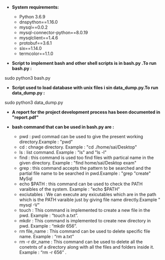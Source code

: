 *  **System requirements:**
        
    * Python 3.6.9
    * dnspython==1.16.0
    * mysql==0.0.2
    * mysql-connector-python==8.0.19
    * mysqlclient==1.4.6
    * protobuf==3.6.1
    * six==1.14.0
    * termcolor==1.1.0




*  **Script to implement bash and other shell scripts is in bash.py .To run bash.py :**

sudo python3 bash.py

*  **Script used to load database with unix files i sin data_dump.py.To run data_dump.py :**

sudo python3 data_dump.py


*  **A report for the project development process has been documented in "report.pdf"**


*  **bash command that can be used in bash.py are :**
	
    *  pwd : pwd commad can be used to give the present working directory.Example : "pwd"
    *  cd :  chnage directory. Example : "cd ./home/sai/Desktop"
    *  ls : list command. Example : "ls" and "ls -l"
    *  find : this command is used too find files with partical name in the given directory. Example : "find home/sai/Desktop exam"
    *  grep :   this command accepts the pattern to be searched and the partial file name to be searched in pwd.Example : "grep "create" MySql
    *  echo $PATH :  this command can be used to check the PATH varaibles of the system. Example : "echo $PATH"
    *  exciutables :  We can execute any exicutables which are in the path which is the PATH varaible just by giving file name directly.Example " mysql -V" 
    *  touch : This command is implemented to create a new file in the pwd. Example : “touch a.txt”. 
    *  mkdir : This command is implemented to create new directory in pwd. Example : “mkdir 656”. 
    *  rm file_name :  This command can be used to delete specific file name. Example : “rm a.txt”
    *  rm -r dir_name :  This command can be used to delete all the conetnts of a directory along with all the files and folders inside it. Example : “rm -r 656” .


